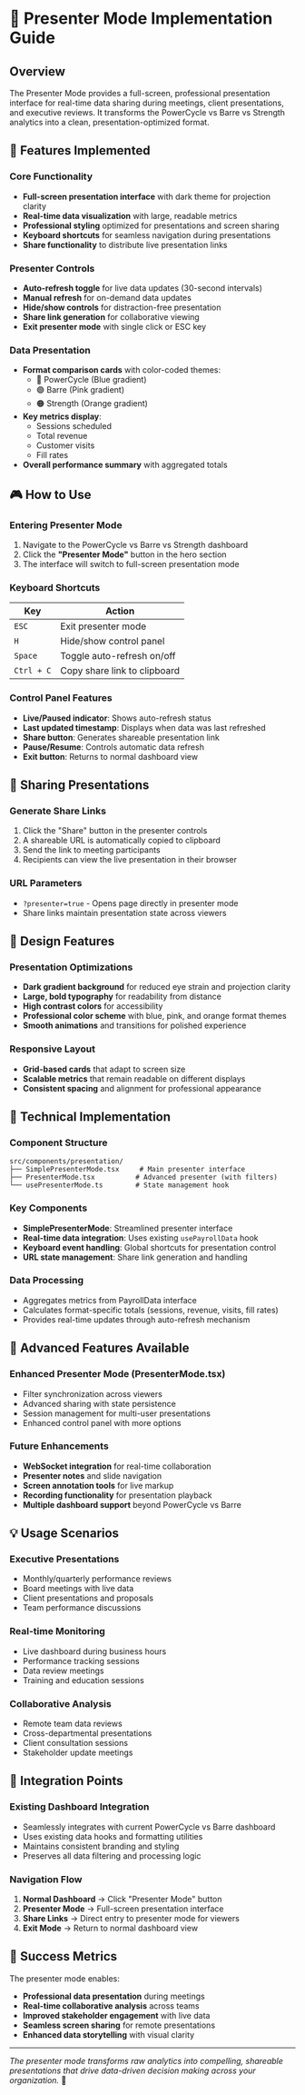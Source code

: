 # 🎯 Presenter Mode Implementation Guide

## Overview

The Presenter Mode provides a full-screen, professional presentation interface for real-time data sharing during meetings, client presentations, and executive reviews. It transforms the PowerCycle vs Barre vs Strength analytics into a clean, presentation-optimized format.

## 🚀 Features Implemented

### **Core Functionality**
- **Full-screen presentation interface** with dark theme for projection clarity
- **Real-time data visualization** with large, readable metrics
- **Professional styling** optimized for presentations and screen sharing
- **Keyboard shortcuts** for seamless navigation during presentations
- **Share functionality** to distribute live presentation links

### **Presenter Controls**
- **Auto-refresh toggle** for live data updates (30-second intervals)
- **Manual refresh** for on-demand data updates
- **Hide/show controls** for distraction-free presentation
- **Share link generation** for collaborative viewing
- **Exit presenter mode** with single click or ESC key

### **Data Presentation**
- **Format comparison cards** with color-coded themes:
  - 🔵 PowerCycle (Blue gradient)
  - 🟣 Barre (Pink gradient) 
  - 🟠 Strength (Orange gradient)
- **Key metrics display**:
  - Sessions scheduled
  - Total revenue
  - Customer visits
  - Fill rates
- **Overall performance summary** with aggregated totals

## 🎮 How to Use

### **Entering Presenter Mode**
1. Navigate to the PowerCycle vs Barre vs Strength dashboard
2. Click the **"Presenter Mode"** button in the hero section
3. The interface will switch to full-screen presentation mode

### **Keyboard Shortcuts**
| Key | Action |
|-----|--------|
| `ESC` | Exit presenter mode |
| `H` | Hide/show control panel |
| `Space` | Toggle auto-refresh on/off |
| `Ctrl + C` | Copy share link to clipboard |

### **Control Panel Features**
- **Live/Paused indicator**: Shows auto-refresh status
- **Last updated timestamp**: Displays when data was last refreshed
- **Share button**: Generates shareable presentation link
- **Pause/Resume**: Controls automatic data refresh
- **Exit button**: Returns to normal dashboard view

## 🔗 Sharing Presentations

### **Generate Share Links**
1. Click the "Share" button in the presenter controls
2. A shareable URL is automatically copied to clipboard
3. Send the link to meeting participants
4. Recipients can view the live presentation in their browser

### **URL Parameters**
- `?presenter=true` - Opens page directly in presenter mode
- Share links maintain presentation state across viewers

## 🎨 Design Features

### **Presentation Optimizations**
- **Dark gradient background** for reduced eye strain and projection clarity
- **Large, bold typography** for readability from distance
- **High contrast colors** for accessibility
- **Professional color scheme** with blue, pink, and orange format themes
- **Smooth animations** and transitions for polished experience

### **Responsive Layout**
- **Grid-based cards** that adapt to screen size
- **Scalable metrics** that remain readable on different displays
- **Consistent spacing** and alignment for professional appearance

## 🔧 Technical Implementation

### **Component Structure**
```
src/components/presentation/
├── SimplePresenterMode.tsx     # Main presenter interface
├── PresenterMode.tsx          # Advanced presenter (with filters)
└── usePresenterMode.ts        # State management hook
```

### **Key Components**
- **SimplePresenterMode**: Streamlined presenter interface
- **Real-time data integration**: Uses existing `usePayrollData` hook
- **Keyboard event handling**: Global shortcuts for presentation control
- **URL state management**: Share link generation and handling

### **Data Processing**
- Aggregates metrics from PayrollData interface
- Calculates format-specific totals (sessions, revenue, visits, fill rates)
- Provides real-time updates through auto-refresh mechanism

## 🚀 Advanced Features Available

### **Enhanced Presenter Mode** (PresenterMode.tsx)
- Filter synchronization across viewers
- Advanced sharing with state persistence
- Session management for multi-user presentations
- Enhanced control panel with more options

### **Future Enhancements**
- **WebSocket integration** for real-time collaboration
- **Presenter notes** and slide navigation
- **Screen annotation tools** for live markup
- **Recording functionality** for presentation playback
- **Multiple dashboard support** beyond PowerCycle vs Barre

## 💡 Usage Scenarios

### **Executive Presentations**
- Monthly/quarterly performance reviews
- Board meetings with live data
- Client presentations and proposals
- Team performance discussions

### **Real-time Monitoring**
- Live dashboard during business hours
- Performance tracking sessions
- Data review meetings
- Training and education sessions

### **Collaborative Analysis**
- Remote team data reviews
- Cross-departmental presentations
- Client consultation sessions
- Stakeholder update meetings

## 🔄 Integration Points

### **Existing Dashboard Integration**
- Seamlessly integrates with current PowerCycle vs Barre dashboard
- Uses existing data hooks and formatting utilities
- Maintains consistent branding and styling
- Preserves all data filtering and processing logic

### **Navigation Flow**
1. **Normal Dashboard** → Click "Presenter Mode" button
2. **Presenter Mode** → Full-screen presentation interface
3. **Share Links** → Direct entry to presenter mode for viewers
4. **Exit Mode** → Return to normal dashboard view

## 🎯 Success Metrics

The presenter mode enables:
- **Professional data presentation** during meetings
- **Real-time collaborative analysis** across teams
- **Improved stakeholder engagement** with live data
- **Seamless screen sharing** for remote presentations
- **Enhanced data storytelling** with visual clarity

---

*The presenter mode transforms raw analytics into compelling, shareable presentations that drive data-driven decision making across your organization.* 🎉